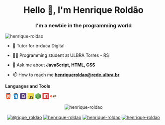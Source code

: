 <h1 align="center">Hello 👋, I'm Henrique Roldão</h1>
<h3 align="center">I'm a newbie in the programming world</h3>
<p align="left"> <img src="https://komarev.com/ghpvc/?username=henrique-roldao" alt="henrique-roldao" /> </p>

- 💼 Tutor for e-duca.Digital 

- 👨‍💻 Programming student at ULBRA Torres - RS

- 💬 Ask me about **JavaScript, HTML, CSS**

- 📫 How to reach me **henriqueroldao@rede.ulbra.br**

**Languages and Tools**

<code><img height="20" src="https://raw.githubusercontent.com/github/explore/80688e429a7d4ef2fca1e82350fe8e3517d3494d/topics/html/html.png"></code>
<code><img height="20" src="https://raw.githubusercontent.com/github/explore/80688e429a7d4ef2fca1e82350fe8e3517d3494d/topics/css/css.png"></code>
<code><img height="20" src="https://raw.githubusercontent.com/github/explore/80688e429a7d4ef2fca1e82350fe8e3517d3494d/topics/bootstrap/bootstrap.png"></code>
<code><img height="20" src="https://raw.githubusercontent.com/github/explore/80688e429a7d4ef2fca1e82350fe8e3517d3494d/topics/javascript/javascript.png"></code>
<code><img height="20" src="https://raw.githubusercontent.com/github/explore/80688e429a7d4ef2fca1e82350fe8e3517d3494d/topics/nodejs/nodejs.png"></code>
<code><img height="20" src="https://raw.githubusercontent.com/github/explore/80688e429a7d4ef2fca1e82350fe8e3517d3494d/topics/npm/npm.png"></code>
<code><img height="20" src="https://raw.githubusercontent.com/github/explore/80688e429a7d4ef2fca1e82350fe8e3517d3494d/topics/git/git.png"></code>


<p align="center"><img src="https://github-readme-stats.vercel.app/api?username=henrique-roldao&show_icons=true" alt="henrique-roldao" /> </p>

<p align="center">
<a href="https://twitter.com/rique_roldao" target="blank"><img align="center" src="https://cdn.jsdelivr.net/npm/simple-icons@3.0.1/icons/twitter.svg" alt="@rique_roldao" height="20" width="20" /></a>
<a href="https://www.linkedin.com/in/henrique-roldão-2795191a2" target="blank"><img align="center" src="https://cdn.jsdelivr.net/npm/simple-icons@3.0.1/icons/linkedin.svg" alt="henrique-roldao" height="20" width="20" /></a>
<a href="https://www.facebook.com/henrique.boffroldao" target="blank"><img align="center" src="https://cdn.jsdelivr.net/npm/simple-icons@3.0.1/icons/facebook.svg" alt="henrique-roldao" height="20" width="20" /></a>
<a href="https://www.instagram.com/rique_roldao" target="blank"><img align="center" src="https://cdn.jsdelivr.net/npm/simple-icons@3.0.1/icons/instagram.svg" alt="henrique-roldao" height="20" width="20" /></a>
</p>
